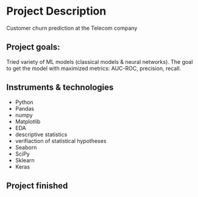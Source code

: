 # Project Description
Customer churn prediction at the Telecom company
## Project goals: 
Tried variety of ML models (classical models & neural networks). The goal to get the model with maximized metrics: AUC-ROC, precision, recall.
## Instruments & technologies
- Python
- Pandas
- numpy
- Matplotlib
- EDA
- descriptive statistics
- verifiaction of statistical hypotheses
- Seaborn
- SciPy
- Sklearn
- Keras
## Project finished
